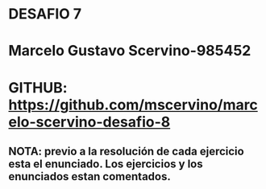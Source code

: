 # DESAFIO 7

# Marcelo Gustavo Scervino-985452

# GITHUB: https://github.com/mscervino/marcelo-scervino-desafio-8

## NOTA: previo a la resolución de cada ejercicio esta el enunciado. Los ejercicios y los enunciados estan comentados.
